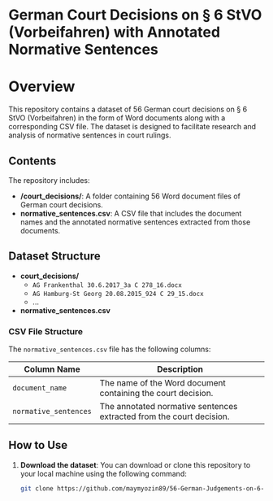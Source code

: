 # German Court Decisions on § 6 StVO (Vorbeifahren) with Annotated Normative Sentences

# Overview

This repository contains a dataset of 56 German court decisions on § 6 StVO (Vorbeifahren) in the form of Word documents along with a corresponding CSV file. The dataset is designed to facilitate research and analysis of normative sentences in court rulings.

## Contents

The repository includes:

- **/court_decisions/**: A folder containing 56 Word document files of German court decisions.
- **normative_sentences.csv**: A CSV file that includes the document names and the annotated normative sentences extracted from those documents.

## Dataset Structure

- **court_decisions/**
  - `AG Frankenthal 30.6.2017_3a C 278_16.docx`
  - `AG Hamburg-St Georg 20.08.2015_924 C 29_15.docx`
  - ...
- **normative_sentences.csv**
  
### CSV File Structure

The `normative_sentences.csv` file has the following columns:

| Column Name            | Description                                               |
|-----------------------|-----------------------------------------------------------|
| `document_name`       | The name of the Word document containing the court decision. |
| `normative_sentences`   | The annotated normative sentences extracted from the court decision.  |

## How to Use

1. **Download the dataset**: You can download or clone this repository to your local machine using the following command:
   
   ```bash
   git clone https://github.com/maymyozin89/56-German-Judgements-on-6-StVO-Vorbeifahren.git

